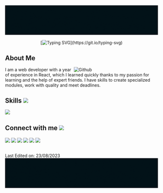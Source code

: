 <p align="center">
   <img src="https://github.com/AnderMendoza/AnderMendoza/raw/main/assets/banner-header.gif">
</p>

<div  display='flex' align='center'>

   
[![Typing SVG](https://readme-typing-svg.herokuapp.com?font=Architects+Daughter&color=7AF79A&size=30&lines=Hey!+It's+Guille!;I'm+a+ReactJS+Developer...)](https://git.io/typing-svg)



</div>





<h2> About Me </h2>

<img width="55%" align="right" alt="Github" src="https://raw.githubusercontent.com/onimur/.github/master/.resources/git-header.svg" />
<p>
I am a web developer with a year of experience in React, which I learned quickly thanks to my passion for learning and the help of expert friends. I have skills to create specialized modules, work with quality and meet deadlines. </p>


<h2> Skills <img src = "https://media2.giphy.com/media/QssGEmpkyEOhBCb7e1/giphy.gif?cid=ecf05e47a0n3gi1bfqntqmob8g9aid1oyj2wr3ds3mg700bl&rid=giphy.gif" width = 32px> </h2>
<a href= https://github.com/guillerg01> <img src="https://skillicons.dev/icons?i=git,bootstrap,css,discord,docker,figma,github,html,js,materialui,nextjs,nodejs,react,redux,tailwind,ts,vscode&perline=14" /> </a>
 


<h2> Connect with me <img src='https://raw.githubusercontent.com/ShahriarShafin/ShahriarShafin/main/Assets/handshake.gif' width="100px"> </h2>

<a  href = 'https://www.linkedin.com/in/guillerg01'> <img width = '32px' align= 'center' src="https://raw.githubusercontent.com/rahulbanerjee26/githubAboutMeGenerator/main/icons/linked-in-alt.svg"/></a> 
<a href = 'https://wa.me/+5355545028'> <img width = '32px' align= 'center' src="https://raw.githubusercontent.com/rahulbanerjee26/githubAboutMeGenerator/main/icons/whatsapp.svg"/></a> 
<a href = 'https://www.facebook.com/profile.php?id=100013480143462'> <img width = '32px' align= 'center' src="https://raw.githubusercontent.com/rahuldkjain/github-profile-readme-generator/master/src/images/icons/Social/facebook.svg"/></a> 
<a href = 'https://my-portfolio-guillerg01.vercel.app/'> <img width = '32px' align= 'center' src="https://raw.githubusercontent.com/rahulbanerjee26/githubAboutMeGenerator/main/icons/portfolio.png"/></a> 
<a href = 'https://www.github.com/guillerg01'> <img width = '32px' align= 'center' src="https://raw.githubusercontent.com/rahulbanerjee26/githubAboutMeGenerator/main/icons/github.svg"/></a>
  <a><img width = '100px'  align= 'center' src = "https://media0.giphy.com/media/KDDpcKigbfFpnejZs6/giphy.gif?cid=ecf05e47oy6f4zjs8g1qoiystc56cu7r9tb8a1fe76e05oty&rid=giphy.gif" width = 100px></a>
<br>
<br>
  <br>
Last Edited on: 23/08/2023
   <img src="https://github.com/AnderMendoza/AnderMendoza/raw/main/assets/banner-header.gif">

